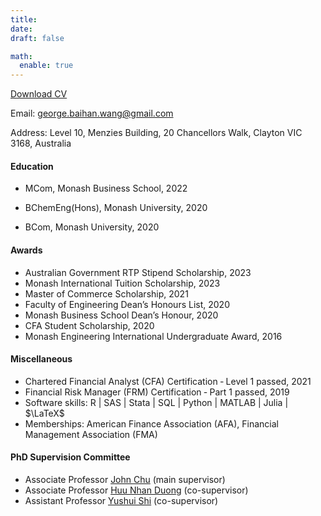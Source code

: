 ```yaml
---
title:
date: 
draft: false

math:
  enable: true 
---
```


<a href="CV-GeorgeBaihanWang.pdf" target="_blank">Download CV</a>

Email: george.baihan.wang@gmail.com

Address: Level 10, Menzies Building, 20 Chancellors Walk, Clayton VIC 3168, Australia

#### Education

* MCom, Monash Business School, 2022
  
* BChemEng(Hons), Monash University, 2020

* BCom, Monash University, 2020
 
  

#### Awards
* Australian Government RTP Stipend Scholarship, 2023
* Monash International Tuition Scholarship, 2023
* Master of Commerce Scholarship, 2021
* Faculty of Engineering Dean’s Honours List, 2020
* Monash Business School Dean’s Honour, 2020
* CFA Student Scholarship, 2020
* Monash Engineering International Undergraduate Award, 2016


#### Miscellaneous
* Chartered Financial Analyst (CFA) Certification ‑ Level 1 passed, 2021
* Financial Risk Manager (FRM) Certification ‑ Part 1 passed, 2019
* Software skills: R | SAS | Stata | SQL | Python | MATLAB | Julia | $\LaTeX$
* Memberships: American Finance Association (AFA), Financial Management Association (FMA)







#### PhD Supervision Committee
 - Associate Professor <a href="https://johnchungyenchu.org/" target="_blank" rel="noopener noreferrer">John Chu</a> (main supervisor)
 - Associate Professor <a href="https://research.monash.edu/en/persons/huu-nhan-duong" target="_blank" rel="noopener noreferrer">Huu Nhan Duong</a> (co-supervisor)
 - Assistant Professor <a href="https://sites.google.com/view/yushuis" target="_blank" rel="noopener noreferrer">Yushui Shi</a> (co-supervisor)
